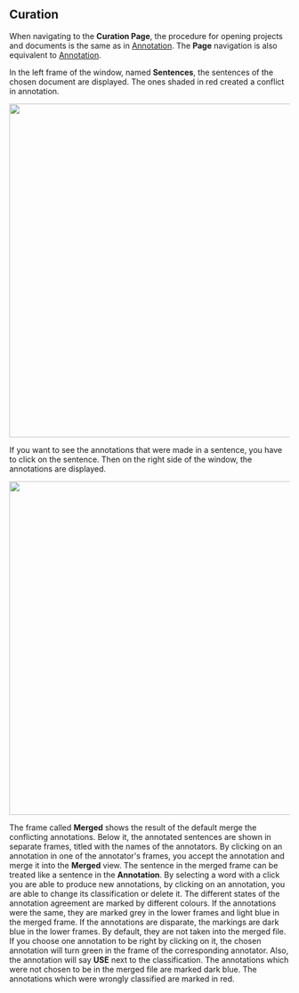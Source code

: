 ## Curation ##
When navigating to the **Curation Page**, the procedure for opening projects and documents is the same as in [Annotation](https://code.google.com/p/webanno/wiki/Annotation).  The **Page** navigation is also equivalent to [Annotation](https://code.google.com/p/webanno/wiki/Annotation).

In the left frame of the window, named **Sentences**, the sentences of the chosen document are displayed. The ones shaded in red created a conflict in annotation.

<a href='Hidden comment: 
Make and upload new screenshots; new functionality: go between docs
'></a>

<img src='https://webanno.googlecode.com/svn/wiki/images/curation1.jpg' width='600' />

If you want to see the annotations that were made in a sentence, you have to click on the sentence. Then on the right side of the window, the annotations are displayed.

<img src='https://webanno.googlecode.com/svn/wiki/images/curation2.jpg' width='600' />

The frame called **Merged** shows the result of the default merge the conflicting annotations. Below it, the annotated sentences are shown in separate frames, titled with the names of the annotators. By clicking on an annotation in one of the annotator's frames, you accept the annotation and merge it into the **Merged** view. The sentence in the merged frame can be treated like a sentence in the **Annotation**. By selecting a word with a click you are able to produce new annotations, by clicking on an annotation, you are able to change its classification or delete it.
The different states of the annotation agreement are marked by different colours. If the annotations were the same, they are marked grey in the lower frames and light blue in the merged frame. If the annotations are disparate, the markings are dark blue in the lower frames. By default, they are not taken into the merged file. If you choose one annotation to be right by clicking on it, the chosen annotation will turn green in the frame of the corresponding annotator. Also, the annotation will say **USE** next to the classification.
The annotations which were not chosen to be in the merged file are marked dark blue. The annotations which were wrongly classified are marked in red.

<a href='Hidden comment: 
I don"t get why sometimes there is an AGREE and sometimes not
'></a>
